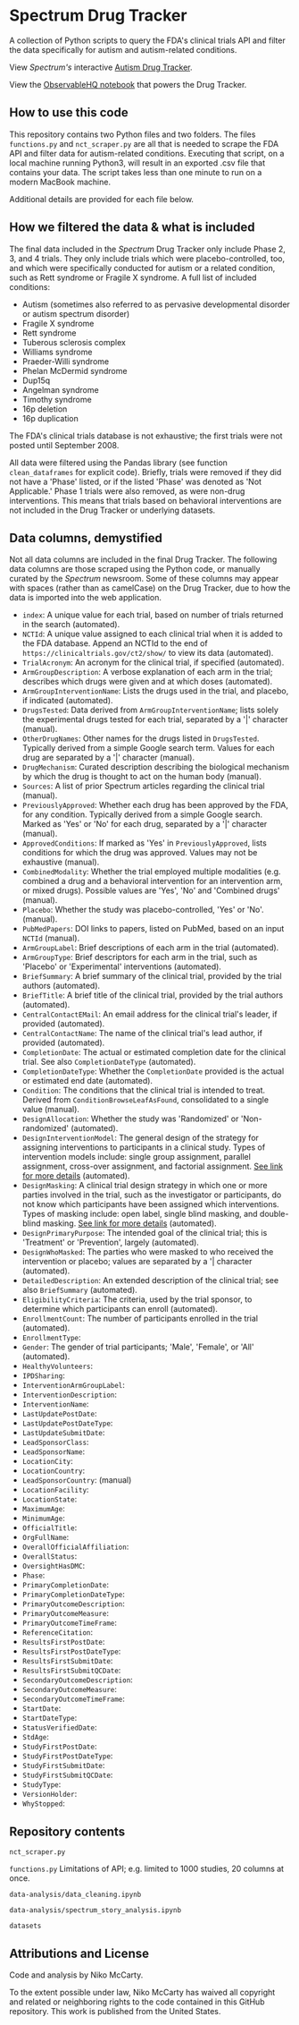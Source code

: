 # Spectrum Drug Tracker
A collection of Python scripts to query the FDA's clinical trials API and filter the data specifically for autism and autism-related conditions.

View _Spectrum's_ interactive [Autism Drug Tracker]().

View the [ObservableHQ notebook]() that powers the Drug Tracker.

## How to use this code

This repository contains two Python files and two folders. The files `functions.py` and `nct_scraper.py` are all that is needed to scrape the FDA API and filter data for autism-related conditions. Executing that script, on a local machine running Python3, will result in an exported .csv file that contains your data. The script takes less than one minute to run on a modern MacBook machine.

Additional details are provided for each file below.

## How we filtered the data & what is included

The final data included in the _Spectrum_ Drug Tracker only include Phase 2, 3, and 4 trials. They only include trials which were placebo-controlled, too, and which were specifically conducted for autism or a related condition, such as Rett syndrome or Fragile X syndrome. A full list of included conditions:

- Autism (sometimes also referred to as pervasive developmental disorder or autism spectrum disorder) 
- Fragile X syndrome 
- Rett syndrome
- Tuberous sclerosis complex
- Williams syndrome 
- Praeder-Willi syndrome
- Phelan McDermid syndrome
- Dup15q
- Angelman syndrome
- Timothy syndrome
- 16p deletion
- 16p duplication

The FDA's clinical trials database is not exhaustive; the first trials were not posted until September 2008.

All data were filtered using the Pandas library (see function `clean_dataframes` for explicit code). Briefly, trials were removed if they did not have a 'Phase' listed, or if the listed 'Phase' was denoted as 'Not Applicable.' Phase 1 trials were also removed, as were non-drug interventions. This means that trials based on behavioral interventions are not included in the Drug Tracker or underlying datasets.

## Data columns, demystified

Not all data columns are included in the final Drug Tracker. The following data columns are those scraped using the Python code, or manually curated by the _Spectrum_ newsroom. Some of these columns may appear with spaces (rather than as camelCase) on the Drug Tracker, due to how the data is imported into the web application.

- `index`: A unique value for each trial, based on number of trials returned in the search (automated).
- `NCTId`: A unique value assigned to each clinical trial when it is added to the FDA database. Append an NCTId to the end of `https://clinicaltrials.gov/ct2/show/` to view its data (automated).
- `TrialAcronym`: An acronym for the clinical trial, if specified (automated).
- `ArmGroupDescription`: A verbose explanation of each arm in the trial; describes which drugs were given and at which doses (automated).
- `ArmGroupInterventionName`: Lists the drugs used in the trial, and placebo, if indicated (automated).
- `DrugsTested`: Data derived from `ArmGroupInterventionName`; lists solely the experimental drugs tested for each trial, separated by a '|' character (manual).
- `OtherDrugNames`: Other names for the drugs listed in `DrugsTested`. Typically derived from a simple Google search term. Values for each drug are separated by a '|' character (manual).
- `DrugMechanism`: Curated description describing the biological mechanism by which the drug is thought to act on the human body (manual).
- `Sources`: A list of prior Spectrum articles regarding the clinical trial (manual).
- `PreviouslyApproved`: Whether each drug has been approved by the FDA, for any condition. Typically derived from a simple Google search. Marked as 'Yes' or 'No' for each drug, separated by a '|' character (manual).
- `ApprovedConditions`: If marked as 'Yes' in `PreviouslyApproved`, lists conditions for which the drug was approved. Values may not be exhaustive (manual).
- `CombinedModality`: Whether the trial employed multiple modalities (e.g. combined a drug and a behavioral intervention for an intervention arm, or mixed drugs). Possible values are 'Yes', 'No' and 'Combined drugs' (manual).
- `Placebo`: Whether the study was placebo-controlled, 'Yes' or 'No'. (manual).
- `PubMedPapers`: DOI links to papers, listed on PubMed, based on an input `NCTId` (manual).
- `ArmGroupLabel`: Brief descriptions of each arm in the trial (automated).
- `ArmGroupType`: Brief descriptors for each arm in the trial, such as 'Placebo' or 'Experimental' interventions (automated).
- `BriefSummary`: A brief summary of the clinical trial, provided by the trial authors (automated).
- `BriefTitle`: A brief title of the clinical trial, provided by the trial authors (automated).
- `CentralContactEMail`: An email address for the clinical trial's leader, if provided (automated).
- `CentralContactName`: The name of the clinical trial's lead author, if provided (automated).
- `CompletionDate`: The actual or estimated completion date for the clinical trial. See also `CompletionDateType` (automated).
- `CompletionDateType`: Whether the `CompletionDate` provided is the actual or estimated end date (automated).
- `Condition`: The conditions that the clinical trial is intended to treat. Derived from `ConditionBrowseLeafAsFound`, consolidated to a single value (manual).
- `DesignAllocation`: Whether the study was 'Randomized' or 'Non-randomized' (automated).
- `DesignInterventionModel`: The general design of the strategy for assigning interventions to participants in a clinical study. Types of intervention models include: single group assignment, parallel assignment, cross-over assignment, and factorial assignment. [See link for more details](https://clinicaltrials.gov/ct2/about-studies/glossary) (automated).
- `DesignMasking`: A clinical trial design strategy in which one or more parties involved in the trial, such as the investigator or participants, do not know which participants have been assigned which interventions. Types of masking include: open label, single blind masking, and double-blind masking. [See link for more details](https://clinicaltrials.gov/ct2/about-studies/glossary) (automated).
- `DesignPrimaryPurpose`: The intended goal of the clinical trial; this is 'Treatment' or 'Prevention', largely (automated).
- `DesignWhoMasked`: The parties who were masked to who received the intervention or placebo; values are separated by a '| character (automated).
- `DetailedDescription`: An extended description of the clinical trial; see also `BriefSummary` (automated).
- `EligibilityCriteria`: The criteria, used by the trial sponsor, to determine which participants can enroll (automated).
- `EnrollmentCount`: The number of participants enrolled in the trial (automated).
- `EnrollmentType`:
- `Gender`: The gender of trial participants; 'Male', 'Female', or 'All' (automated).
- `HealthyVolunteers`: 
- `IPDSharing`:
- `InterventionArmGroupLabel`:
- `InterventionDescription`:
- `InterventionName`:
- `LastUpdatePostDate`:
- `LastUpdatePostDateType`:
- `LastUpdateSubmitDate`:
- `LeadSponsorClass`:
- `LeadSponsorName`:
- `LocationCity`:
- `LocationCountry`:
- `LeadSponsorCountry`: (manual)
- `LocationFacility`:
- `LocationState`:
- `MaximumAge`:
- `MinimumAge`:
- `OfficialTitle`:
- `OrgFullName`:
- `OverallOfficialAffiliation`:
- `OverallStatus`:
- `OversightHasDMC`:
- `Phase`:
- `PrimaryCompletionDate`:
- `PrimaryCompletionDateType`:
- `PrimaryOutcomeDescription`:
- `PrimaryOutcomeMeasure`:
- `PrimaryOutcomeTimeFrame`:
- `ReferenceCitation`:
- `ResultsFirstPostDate`:
- `ResultsFirstPostDateType`:
- `ResultsFirstSubmitDate`:
- `ResultsFirstSubmitQCDate`:
- `SecondaryOutcomeDescription`:
- `SecondaryOutcomeMeasure`:
- `SecondaryOutcomeTimeFrame`:
- `StartDate`:
- `StartDateType`:
- `StatusVerifiedDate`:
- `StdAge`:
- `StudyFirstPostDate`:
- `StudyFirstPostDateType`:
- `StudyFirstSubmitDate`:
- `StudyFirstSubmitQCDate`:
- `StudyType`:
- `VersionHolder`:
- `WhyStopped`:

## Repository contents
`nct_scraper.py`

`functions.py`
Limitations of API; e.g. limited to 1000 studies, 20 columns at once.

`data-analysis/data_cleaning.ipynb`

`data-analysis/spectrum_story_analysis.ipynb`

`datasets`

## Attributions and License
Code and analysis by Niko McCarty.

To the extent possible under law, Niko McCarty has waived all copyright and related or neighboring rights to the code contained in this GitHub repository. This work is published from the United States.
